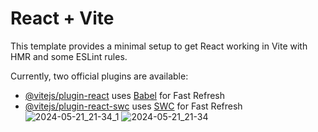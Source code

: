 # React + Vite

This template provides a minimal setup to get React working in Vite with HMR and some ESLint rules.

Currently, two official plugins are available:

- [@vitejs/plugin-react](https://github.com/vitejs/vite-plugin-react/blob/main/packages/plugin-react/README.md) uses [Babel](https://babeljs.io/) for Fast Refresh
- [@vitejs/plugin-react-swc](https://github.com/vitejs/vite-plugin-react-swc) uses [SWC](https://swc.rs/) for Fast Refresh
![2024-05-21_21-34_1](https://github.com/Ciapibara/sklep_react/assets/91439604/6c8cc6a5-d766-4a8e-a317-0ad7ec40f3d0)
![2024-05-21_21-34](https://github.com/Ciapibara/sklep_react/assets/91439604/a4a619b8-9c50-4482-8971-3d8046a84e81)

